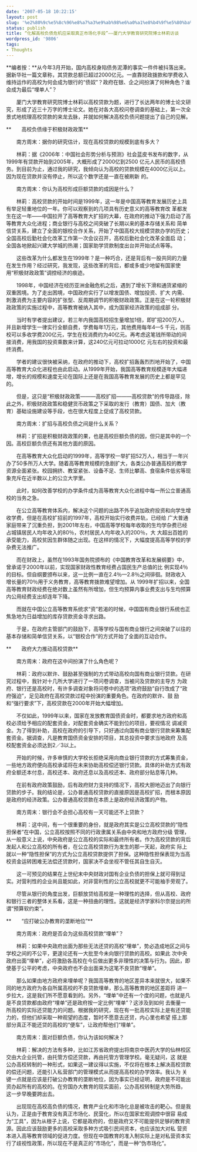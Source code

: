 ```yaml
---
date: '2007-05-18 10:22:15'
layout: post
slug: '%e2%80%9c%e5%8c%96%e8%a7%a3%e9%ab%98%e6%a0%a1%e8%b4%9f%e5%80%ba%e5%8d%b1%e6%9c%ba%e5%ba%94%e9%87%87%e5%8f%96%e7%9c%9f%e6%ad%a3%e5%b8%82%e5%9c%ba%e5%8c%96%e6%89%8b%e6%ae%b5%e2%80%9d%e2%80%94%e2%80%94'
status: publish
title: “化解高校负债危机应采取真正市场化手段”——厦门大学教育研究院博士林莉访谈
wordpress_id: '9806'
tags:
- Thoughts
---
```


**编者按：**从今年3月开始，国内高校身陷债务泥潭的事实一件件被抖落出来。据新华社一篇文章称，其贷款总额已超过2000亿元。一直靠财政拨款和学费收入维持运作的高校为何会成为银行的“债奴”？政府在银、企之间扮演了何种角色？谁会成为最后“埋单人”？


　　厦门大学教育研究院博士林莉以高校贷款为题，进行了长达两年的博士论文研究，形成了近三十万字的博士论文。她在对各大高校问卷调查的基础上，第一次全景式地梳理高校贷款的来龙去脉，并就如何解决高校负债问题提出了自己的见解。


**　　高校负债缘于积极财政政策**


　　南方周末：据你的研究估计，现在高校贷款的规模到底有多大？


　　林莉：据《2006年：中国社会形势分析与预测》社会蓝皮书发布的数字，从1999年有贷款开始到2005年，大概形成了2000亿到2500
亿元人民币的高校债务。到目前为止，通过我的研究，我倾向认为高校的贷款规模在4000亿元以上。因为现在贷款并没有停止，所以这个数字还是一直在被刷新
的。


　　南方周末：你认为高校形成巨额贷款的成因是什么？


　　林莉：高校贷款的开始时间是1999年，这一年是中国高等教育发展历史上具有举足轻重地位的一年。你可以观察到的几项具有历史意义的高等教育改
革都发生在这一年——中国拉开了高等教育大扩招的大幕，在政府的推动下强力启动了高等教育大众化进程；商业银行与高校之间突破了长期以来的基本存储关系和
简单信贷关系，建立了全面的银校合作关系，开始了中国高校大规模贷款办学的历史；全国高校后勤社会化改革工作第一次会议召开，高校后勤社会化改革全面启
动；全国各地掀起兴建大学城的热潮；国家助学贷款制度出台并开始试点等等。


　　这些改革为什么都发生在1999年？是一种巧合，还是背后有一股共同的力量在发生作用？经过研究，我发现，这些改革的背后，都或多或少地留有国家使用“积极财政政策”调控经济的痕迹。


　　1998年，中国经济在经历亚洲金融危机之后，遇到了增长下滑和通货紧缩的双重困境。为了走出困境，中国政府实行了以增发国债、增加投资、扩大
内需、刺激消费为主要内容的扩张型、反周期调节的积极财政政策。正是在这一轮积极财政政策的实施过程中，高等教育被纳入其中，成为国家经济政策的组成部
分。


　　当时有学者提出建议，若三年内我国高校招生量增加1倍，即扩招200万人，并且新增学生一律实行全额自费，学费每年1万元，其他费用每年4—5
千元，则高校可以多收学费200亿元，学生在校消费约为40亿元。再考虑这笔钱所带动的间接消费，用我国的投资乘数来计算，这240亿元可拉动1000亿
元左右的投资和最终消费。


　　学者的建议很快被采纳，在政府的推动下，高校扩招轰轰烈烈地开始了，中国高等教育大众化进程也由此启动。从1999年开始，我国高等教育规模逐年大幅递增，增长的规模和速度无论在国际上还是在我国高等教育发展的历史上都是罕见的。


　　但是，这只是“积极财政政策———高校扩招———高校贷款”的传导路径，除此之外，积极财政政策和稳健货币政策之下采取的发行（教育）国债、加大（教育）基础设施建设等手段，也在很大程度上促成了高校贷款。


　　南方周末：扩招与高校负债之间是什么关系？


　　林莉：扩招是积极财政政策的果，也是高校巨额负债的因，但只是其中的一个因。高校巨额负债还有其他方面的原因。


　　在高等教育大众化启动的1999年，高等学校一举扩招52万人，相当于一年兴办了50多所万人大学。随着高等教育规模的急剧扩大，各类公办普通高校的教学资源全面紧张。校园拥挤、教室紧张、设备不足、生师比攀高、食宿条件低劣等现象充斥在近半数以上的公立大学里。


　　此时，如何改善学校的办学条件成为高等教育大众化进程中每一所公立普通高校的当务之急。


　　在公立高等教育体系内，解决这个问题的出路不外乎追加政府投资和向学生增收学费，但是在高校扩招前的1997年，高校开始实行收费并轨，已经给
广大普通家庭带来了沉重负担，到2001年左右，中国高等学校每年收取的生均学杂费已经占城镇居民人均年收入的80％，农村居民人均年收入的200％，大
大超出百姓的承受能力，高校贫因生群体随之出现。在这样的情况下，大幅度提高高等学校的学杂费无法推广。


　　而在财政上，虽然在1993年国务院颁布的《中国教育改革和发展纲要》中，曾承诺于2000年以前，实现国家财政性教育经费占国民生产总值的比
例实现4％的目标。但自纲要颁布以来，这一比例一直在2.4％—2.8％之间徘徊。财政收入增长量的70％用于义务教育，高等教育拨款难望增加。从
1999年扩招以来，全国高等教育财政经费在绝对数上虽然有所增加，但生均预算内事业费支出与生均预算内公用经费支出却连年下降。


　　而就在中国公立高等教育系统求“资”若渴的时候，中国国有商业银行系统也正焦急地为日益增加的库存贷款资金寻求出路。


　　于是，在政府主管部门的鼓励下，高等学校与国有商业银行之间突破了以往的基本存储和简单信贷关系，以“银校合作”的方式开始了全面的互动合作。


**　　政府大力推动高校贷款**


　　南方周末：政府在这中间扮演了什么角色呢？


　　林莉：政府以默许、鼓励甚至强制的方式带动高校向国有商业银行贷款。在研究过程中，我针对十几所大学进行了一项问卷调查，当被问及贷款的主导方
为政府、银行还是高校时，有许多调查对象将问卷中的选项“政府鼓励”自行改成了“政府强迫”，足见政府在高校贷款过程中扮演的重要角色。在政府的默许、鼓
励和“强行要求”下，高校贷款在2000年开始大幅增加。


　　不仅如此，1999年以来，国家在发放教育国债资金时，都要求地方政府和高校必须给予相应的配套资金，对配套资金确实不能到位的项目，要视情况
调减资金。为了得到补助，高校在政府的引导下，只好通过向国有商业银行贷款来筹集配套资金。据调查，凡是教育国债资金安排的项目，其总投资中要求当地政府
及高校配套资金必须达到2／3以上。


　　开始的时候，许多审慎的大学校长拒绝采用向商业银行贷款的方式筹集资金，一些地方政府便向高校承诺将在未来协助高校偿还银行贷款。具体的补助方式有政府全额还本付息，高校还本、政府还息以及高校还本、政府部分贴息等几种。


　　在前有政府政策鼓励，后有政府财力支持的情况下，高校大胆地迈出了向银行贷款的步子。我的结论是，公办普通高校贷款的直接原因是高校扩招，而根本原因是政府的经济政策。公办普通高校贷款在本质上是政府经济政策的产物。


　　南方周末：银行会不会担心高校有一天可能还不上贷款？


　　林莉：这中间，有一个很重要的身份，就是政府其实是公立高校贷款的“隐性担保者”在中国，公立高校按照不同的行政隶属关系由中央和地方政府分级
管理，从一般意义上说，中央政府是公立高校的实际和最终所有者。作为高校贷款的背后发起人和公立高校的所有者，在公立高校贷款行为发生的那一天起，政府实
际上就以一种“隐性担保”的方式为公立高校贷款提供了担保。这种隐性担保表现为当高校资金运转困难无法偿还贷款时，国家决不会坐视不管任其自生自灭。


　　这一可预见的结果在上世纪末中央财政对国有企业负债的担保上就可得到证实。对营利性的企业尚且能如此，对非营利性的公立高校就更不可能袖手旁观了。


　　尽管从银行的角度出发，巨额放贷给高校是一种理性的选择，但从高校、政府和银行三者的整体关系看，这是一种扭曲的理性。这就是经济学家科尔奈提出的所谓“预算软约束”。


**　　“应打破公办教育的垄断地位”**


　　南方周末：政府是否会为这些高校贷款“埋单”？


　　林莉：如果中央政府出面为那些无法还贷的高校“埋单”，势必造成地区之间与学校之间的不公平，更遑论还有一大批至今未向银行贷款的高校。如果此
次中央政府出面“埋单”，必将激励各高校在今后做出更多非理性的决策与行为。因此，即使基于公平的考虑，中央政府也不会出面来为这笔不良贷款“埋单”。


　　那么如果由地方政府来埋单呢？我国高等教育的地区差异本来就很大，如果不同的地方政府为各自所属高校的不良贷款埋单，那么高等教育的地区差距将
进一步拉大，这是我们所不愿意看到的。另外，“埋单”中还有一个度的问题，也就是凡是不良贷款都由政府“埋单”还是政府按一定比例“埋单”？这涉及到如何
去衡量一所高校的实际还贷能力的问题。根据我的研究，现在有一批高校实际上是有还贷能力的，但他们却采取一种观望的态度，暂时不愿意去还贷，内心里也希望
搭上那部分真正不能还贷的高校的“便车”，让政府帮他们“埋单”。


　　南方周末：面对巨额负债，你认为该如何解决？


　　林莉：解决的方法有多种，比如江苏省政府提出将南京中医药大学的仙林校区交由大企业托管，由托管方偿还贷款，再由托管方管理学校。毫无疑问，这
就是公办高校转制的一种形式，如果这一建议得以实施，不仅将在根本上解决高校贷款的偿还问题，还能引入私营部门的管理模式从而提高高校的办学效率。我认为
关键一点就是应该是打破公办教育的垄断地位，因为事实已经证明，政府是不可能出资办起所有的高校的。在穷国办大教育的现实面前，公办高校转制是大势所趋，
这一步早晚要跨出去。


　　出现现在高校高负债的情况，教育产业化和市场化总是被攻击的靶心。但是我认为，正是由于教育没有真正市场化、民营化，所以在国家宏观调控中很容
易成为“工具”，因为从根子上说，它都是政府的，但是政府又不可能提供足够的教育资源。因此应该鼓励更多的高校采取多种方式吸引民间资本，也应该加大对私
营资本进入高等教育领域的促进力度。但现在中国教育的准入制实际上是对私营资本实行了歧视性政策，所以现在不是真正的“市场化”，而是一种“伪市场化”。  


